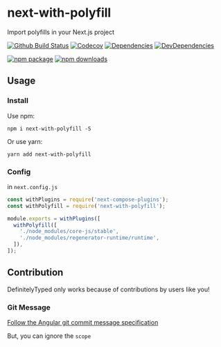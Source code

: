 # next-with-polyfill

Import polyfills in your Next.js project

[![Github Build Status](https://github.com/xyy94813/next-with-polyfill/workflows/Node%20CI/badge.svg?branch=master)](https://github.com/xyy94813/next-with-polyfill/actions?query=workflow%3A%22Node+CI%22)
[![Codecov](https://img.shields.io/codecov/c/github/xyy94813/next-with-polyfill/master.svg?style=flat-square)](https://codecov.io/gh/xyy94813/next-with-polyfill/branch/master)
[![Dependencies](https://img.shields.io/david/xyy94813/next-with-polyfill.svg)](https://david-dm.org/xyy94813/next-with-polyfill)
[![DevDependencies](https://img.shields.io/david/dev/xyy94813/next-with-polyfill.svg)](https://david-dm.org/xyy94813/next-with-polyfill?type=dev)

[![npm package](https://img.shields.io/npm/v/next-with-polyfill.svg?style=flat-square)](https://www.npmjs.org/package/next-with-polyfill)
[![npm downloads](https://img.shields.io/npm/dm/next-with-polyfill.svg?style=flat-square)](http://npmjs.com/next-with-polyfill)

## Usage

### Install

Use npm:

```
npm i next-with-polyfill -S
```

Or use yarn:

```
yarn add next-with-polyfill
```

### Config

in `next.config.js`

```js
const withPlugins = require('next-compose-plugins');
const withPolyfill = require('next-with-polyfill');

module.exports = withPlugins([
  withPolyfill([
    './node_modules/core-js/stable',
    './node_modules/regenerator-runtime/runtime',
  ]),
]);
```

## Contribution

DefinitelyTyped only works because of contributions by users like you!

### Git Message

[Follow the Angular git commit message specification](https://github.com/angular/angular.js/blob/master/DEVELOPERS.md#commits)

But, you can ignore the `scope`
